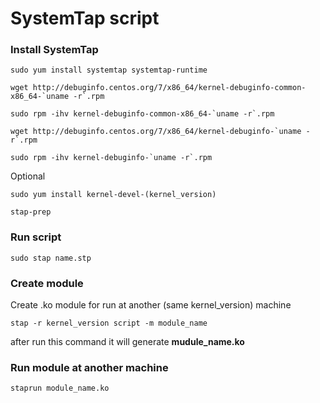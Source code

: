 # SystemTap script

### Install SystemTap

```
sudo yum install systemtap systemtap-runtime
```

```
wget http://debuginfo.centos.org/7/x86_64/kernel-debuginfo-common-x86_64-`uname -r`.rpm
```
```
sudo rpm -ihv kernel-debuginfo-common-x86_64-`uname -r`.rpm
```
```
wget http://debuginfo.centos.org/7/x86_64/kernel-debuginfo-`uname -r`.rpm
```
```
sudo rpm -ihv kernel-debuginfo-`uname -r`.rpm
```

Optional
```
sudo yum install kernel-devel-(kernel_version)
```

```
stap-prep
```


### Run script

```
sudo stap name.stp
```


### Create module

Create .ko module for run at another (same kernel_version) machine

```
stap -r kernel_version script -m module_name
```
after run this command it will generate **mudule_name.ko**

### Run module at another machine

```
staprun module_name.ko
```
